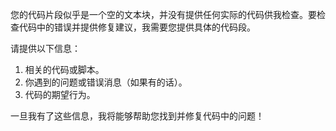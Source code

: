 您的代码片段似乎是一个空的文本块，并没有提供任何实际的代码供我检查。要检查代码中的错误并提供修复建议，我需要您提供具体的代码段。

请提供以下信息：
1. 相关的代码或脚本。
2. 你遇到的问题或错误消息（如果有的话）。
3. 代码的期望行为。

一旦我有了这些信息，我将能够帮助您找到并修复代码中的问题！
